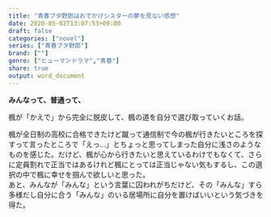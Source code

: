 ```yaml
---
title: "青春ブタ野郎はおでかけシスターの夢を見ない感想"
date: 2020-05-02T13:07:53+09:00
draft: false
categories: ["novel"]
series: ["青春ブタ野郎"]
brand: [""]
genre: ["ヒューマンドラマ","青春"]
share: true
output: word_document
---
```

**みんなって、普通って、**  

楓が「かえで」から完全に脱皮して、楓の道を自分で選び取っていくお話。

楓が全日制の高校に合格できたけど蹴って通信制で今の楓が行きたいところを探すって言ったところで「えっ...」とちょっと思ってしまった自分に浅さのようなものを感じた。だけど、楓が心から行きたいと思えているわけでもなくて、さらに定員割れで正当ではあるけれど楓にとっては正当じゃない気もするし、この選択の中で楓に幸せを掴んで欲しいと思った。  
あと、みんなが「みんな」という言葉に囚われがちだけど、その「みんな」すら多様だし自分に合う「みんな」のいる居場所に自分を置けばいいという気づきを得た。